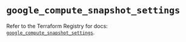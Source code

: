 # `google_compute_snapshot_settings`

Refer to the Terraform Registry for docs: [`google_compute_snapshot_settings`](https://registry.terraform.io/providers/hashicorp/google/6.49.3/docs/resources/compute_snapshot_settings).
